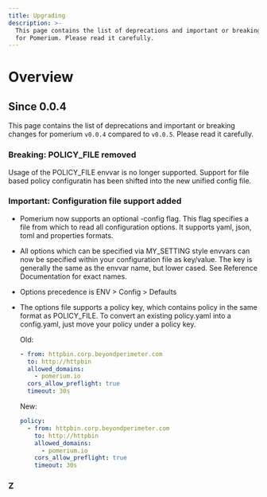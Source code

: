 ```yaml
---
title: Upgrading
description: >-
  This page contains the list of deprecations and important or breaking changes
  for Pomerium. Please read it carefully.
---
```


# Overview

## Since 0.0.4

This page contains the list of deprecations and important or breaking changes for pomerium `v0.0.4` compared to `v0.0.5`. Please read it carefully.

### Breaking: POLICY_FILE removed

Usage of the POLICY_FILE envvar is no longer supported.  Support for file based policy configuratin has been shifted into the new unified config file.  

### Important: Configuration file support added

* Pomerium now supports an optional -config flag.  This flag specifies a file from which to read all configuration options.  It supports yaml, json, toml and properties formats.

* All options which can be specified via MY_SETTING style envvars can now be specified within your configuration file as key/value.  The key is generally the same as the envvar name, but lower cased.  See Reference Documentation for exact names.

* Options precedence is ENV > Config > Defaults

* The options file supports a policy key, which contains policy in the same format as POLICY_FILE.  To convert an existing policy.yaml into a config.yaml, just move your policy under a policy key.

  Old:
  ```yaml
  - from: httpbin.corp.beyondperimeter.com
    to: http://httpbin
    allowed_domains:
      - pomerium.io
    cors_allow_preflight: true
    timeout: 30s
  ```

  New:
  ```yaml
  policy:
    - from: httpbin.corp.beyondperimeter.com
      to: http://httpbin
      allowed_domains:
        - pomerium.io
      cors_allow_preflight: true
      timeout: 30s
  ```

### Z
